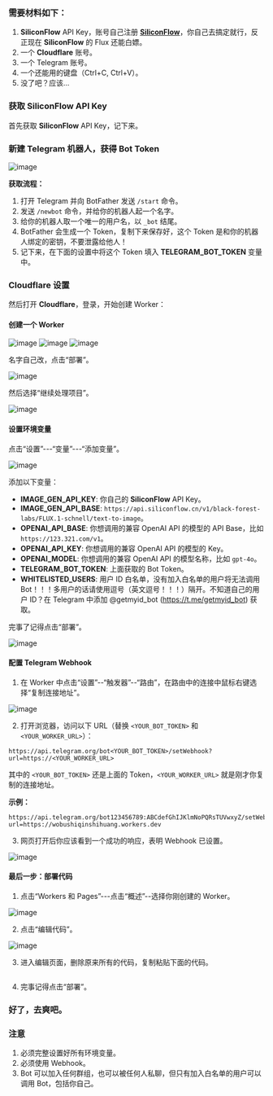 ### 需要材料如下：

1. **SiliconFlow** API Key，账号自己注册 [**SiliconFlow**](https://siliconflow.cn/)，你自己去搞定就行，反正现在 **SiliconFlow** 的 Flux 还能白嫖。
2. 一个 **Cloudflare** 账号。
3. 一个 Telegram 账号。
4. 一个还能用的键盘（Ctrl+C, Ctrl+V）。
5. 没了吧？应该...

### 获取 SiliconFlow API Key

首先获取 **SiliconFlow** API Key，记下来。

### 新建 Telegram 机器人，获得 Bot Token

<img style="max-width: 600px;" alt="image" src="/doc/pics/tutorial/tutorial_1.png">

**获取流程：**

1. 打开 Telegram 并向 BotFather 发送 `/start` 命令。
2. 发送 `/newbot` 命令，并给你的机器人起一个名字。
3. 给你的机器人取一个唯一的用户名，以 `_bot` 结尾。
4. BotFather 会生成一个 Token，复制下来保存好，这个 Token 是和你的机器人绑定的密钥，不要泄露给他人！
5. 记下来，在下面的设置中将这个 Token 填入 **TELEGRAM_BOT_TOKEN** 变量中。

### Cloudflare 设置

然后打开 **Cloudflare**，登录，开始创建 Worker：

#### 创建一个 Worker

<img style="max-width: 600px;" alt="image" src="/doc/pics/tutorial/tutorial_2.png">

<img style="max-width: 600px;" alt="image" src="/doc/pics/tutorial/tutorial_3.png">

<img style="max-width: 600px;" alt="image" src="/doc/pics/tutorial/tutorial_4.png">

名字自己改，点击“部署”。

<img style="max-width: 600px;" alt="image" src="/doc/pics/tutorial/tutorial_5.png">

然后选择“继续处理项目”。

<img style="max-width: 600px;" alt="image" src="/doc/pics/tutorial/tutorial_6.png">

#### 设置环境变量

点击“设置”---“变量”---“添加变量”。

<img style="max-width: 600px;" alt="image" src="/doc/pics/tutorial/tutorial_7.png">

添加以下变量：


- **IMAGE_GEN_API_KEY**: 你自己的 **SiliconFlow** API Key。
- **IMAGE_GEN_API_BASE**: `https://api.siliconflow.cn/v1/black-forest-labs/FLUX.1-schnell/text-to-image`。
- **OPENAI_API_BASE**: 你想调用的兼容 OpenAI API 的模型的 API Base，比如 `https://123.321.com/v1`。
- **OPENAI_API_KEY**: 你想调用的兼容 OpenAI API 的模型的 Key。
- **OPENAI_MODEL**: 你想调用的兼容 OpenAI API 的模型名称，比如 `gpt-4o`。
- **TELEGRAM_BOT_TOKEN**: 上面获取的 Bot Token。
- **WHITELISTED_USERS**: 用户 ID 白名单，没有加入白名单的用户将无法调用 Bot！！！多用户的话请使用逗号（英文逗号！！！）隔开。不知道自己的用户 ID？在 Telegram 中添加 @getmyid_bot (https://t.me/getmyid_bot) 获取。

完事了记得点击“部署”。

<img style="max-width: 600px;" alt="image" src="/doc/pics/tutorial/tutorial_8.png">

#### 配置 Telegram Webhook

1. 在 Worker 中点击“设置”--“触发器”--“路由”，在路由中的连接中鼠标右键选择“复制连接地址”。

<img style="max-width: 600px;" alt="image" src="/doc/pics/tutorial/tutorial_9.png">


2. 打开浏览器，访问以下 URL（替换 `<YOUR_BOT_TOKEN>` 和 `<YOUR_WORKER_URL>`）：

```
https://api.telegram.org/bot<YOUR_BOT_TOKEN>/setWebhook?url=https://<YOUR_WORKER_URL>
```

其中的 `<YOUR_BOT_TOKEN>` 还是上面的 Token，`<YOUR_WORKER_URL>` 就是刚才你复制的连接地址。

**示例：**

```
https://api.telegram.org/bot123456789:ABCdefGhIJKlmNoPQRsTUVwxyZ/setWebhook?url=https://wobushiqinshihuang.workers.dev
```

3. 网页打开后你应该看到一个成功的响应，表明 Webhook 已设置。

<img style="max-width: 600px;" alt="image" src="/doc/pics/tutorial/tutorial_10.png">

#### 最后一步：部署代码

1. 点击“Workers 和 Pages”---点击“概述”--选择你刚创建的 Worker。

<img style="max-width: 600px;" alt="image" src="/doc/pics/tutorial/tutorial_11.png">

2. 点击“编辑代码”。

<img style="max-width: 600px;" alt="image" src="/doc/pics/tutorial/tutorial_12.png">

3. 进入编辑页面，删除原来所有的代码，复制粘贴下面的代码。

```

```


4. 完事记得点击“部署”。

### 好了，去爽吧。

### 注意

1. 必须完整设置好所有环境变量。
2. 必须使用 Webhook。
3. Bot 可以加入任何群组，也可以被任何人私聊，但只有加入白名单的用户可以调用 Bot，包括你自己。
